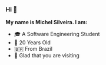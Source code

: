 ### Hi 🙂

**My name is Michel Silveira. I am:**
* 🎓 A Software Engineering Student
* 🎂 20 Years Old
* 🇧🇷 From Brazil
* 💜 Glad that you are visiting
